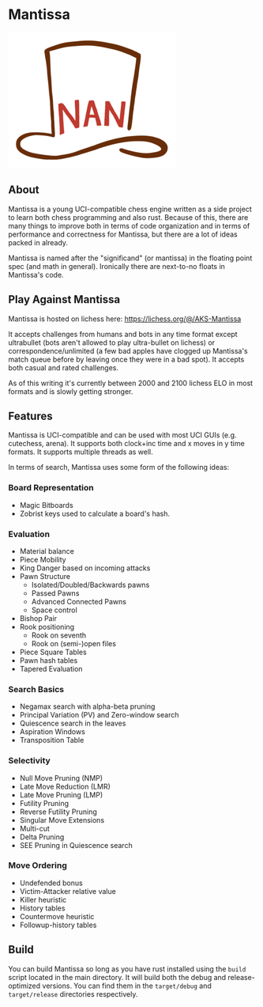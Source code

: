 # Mantissa

<img src="mantissa_logo.png">

## About

Mantissa is a young UCI-compatible chess engine written as a side project to learn both chess programming and also rust.  Because of this, there are many things to improve both in terms of code organization and in terms of performance and correctness for Mantissa, but there are a lot of ideas packed in already.

Mantissa is named after the "significand" (or mantissa) in the floating point spec (and math in general).  Ironically there are next-to-no floats in Mantissa's code.

## Play Against Mantissa

Mantissa is hosted on lichess here: https://lichess.org/@/AKS-Mantissa

It accepts challenges from humans and bots in any time format except ultrabullet (bots aren't allowed to play ultra-bullet on lichess) or correspondence/unlimited (a few bad apples have clogged up Mantissa's match queue before by leaving once they were in a bad spot).  It accepts both casual and rated challenges.

As of this writing it's currently between 2000 and 2100 lichess ELO in most formats and is slowly getting stronger.

## Features

Mantissa is UCI-compatible and can be used with most UCI GUIs (e.g. cutechess, arena).  It supports both clock+inc time and x moves in y time formats.  It supports multiple threads as well.

In terms of search, Mantissa uses some form of the following ideas:

### Board Representation
- Magic Bitboards
- Zobrist keys used to calculate a board's hash.

### Evaluation
- Material balance
- Piece Mobility
- King Danger based on incoming attacks
- Pawn Structure
  - Isolated/Doubled/Backwards pawns
  - Passed Pawns
  - Advanced Connected Pawns
  - Space control
- Bishop Pair
- Rook positioning
  - Rook on seventh
  - Rook on (semi-)open files
- Piece Square Tables
- Pawn hash tables
- Tapered Evaluation

### Search Basics
- Negamax search with alpha-beta pruning
- Principal Variation (PV) and Zero-window search
- Quiescence search in the leaves
- Aspiration Windows
- Transposition Table

### Selectivity
- Null Move Pruning (NMP)
- Late Move Reduction (LMR)
- Late Move Pruning (LMP)
- Futility Pruning
- Reverse Futility Pruning
- Singular Move Extensions
- Multi-cut
- Delta Pruning
- SEE Pruning in Quiescence search

### Move Ordering
- Undefended bonus
- Victim-Attacker relative value
- Killer heuristic
- History tables
- Countermove heuristic
- Followup-history tables

## Build

You can build Mantissa so long as you have rust installed using the `build` script located in the main directory.  It will build both the debug and release-optimized versions.  You can find them in the `target/debug` and `target/release` directories respectively.
